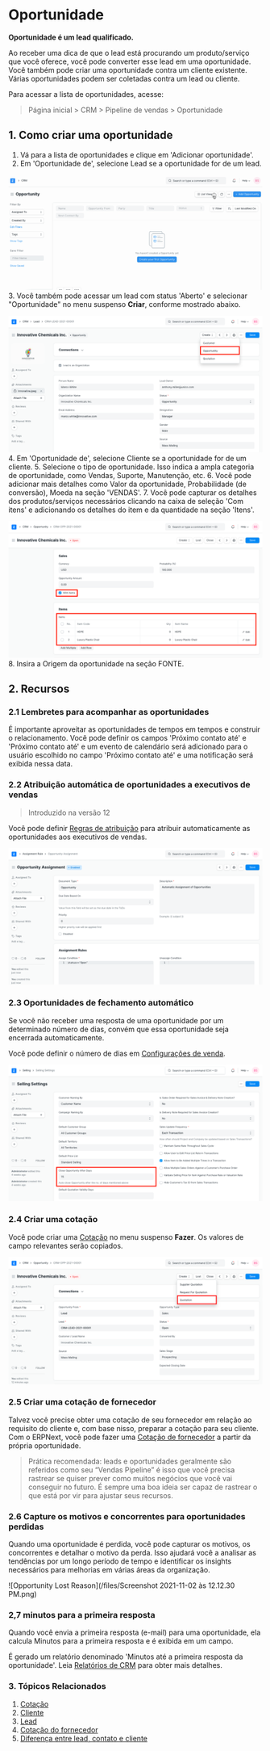 # Oportunidade


**Oportunidade é um lead qualificado.**


Ao receber uma dica de que o lead está procurando um produto/serviço que você oferece, você pode converter esse lead em uma oportunidade. Você também pode criar uma oportunidade contra um cliente existente. Várias oportunidades podem ser coletadas contra um lead ou cliente.


Para acessar a lista de oportunidades, acesse:



> 
> Página inicial > CRM > Pipeline de vendas > Oportunidade
> 
> 
> 


## 1. Como criar uma oportunidade


1. Vá para a lista de oportunidades e clique em 'Adicionar oportunidade'.
2. Em 'Oportunidade de', selecione Lead se a oportunidade for de um lead.


![Criando uma nova oportunidade](/files/creating-opportunity.gif)
3. Você também pode acessar um lead com status 'Aberto' e selecionar "Oportunidade" no menu suspenso **Criar**, conforme mostrado abaixo.


![Criar oportunidade a partir do lead](/files/lead-to-opportunity.png)
4. Em 'Oportunidade de', selecione Cliente se a oportunidade for de um cliente.
5. Selecione o tipo de oportunidade. Isso indica a ampla categoria de oportunidade, como Vendas, Suporte, Manutenção, etc.
6. Você pode adicionar mais detalhes como Valor da oportunidade, Probabilidade (de conversão), Moeda na seção 'VENDAS'.
7. Você pode capturar os detalhes dos produtos/serviços necessários clicando na caixa de seleção 'Com itens' e adicionando os detalhes do item e da quantidade na seção 'Itens'.


![Detalhes do item na oportunidade](/files/item-details-in-opportunity.png)
8. Insira a Origem da oportunidade na seção FONTE.


## 2. Recursos


### 2.1 Lembretes para acompanhar as oportunidades


É importante aproveitar as oportunidades de tempos em tempos e construir o relacionamento. Você pode definir os campos 'Próximo contato até' e 'Próximo contato até' e um evento de calendário será adicionado para o usuário escolhido no campo 'Próximo contato até' e uma notificação será exibida nessa data.


### 2.2 Atribuição automática de oportunidades a executivos de vendas



> 
> Introduzido na versão 12
> 
> 
> 


Você pode definir [Regras de atribuição](/docs/pt/automation/assignment-rule) para atribuir automaticamente as oportunidades aos executivos de vendas.


![Opportunity Assignment](/files/opportunity-assignment-rule.png)


### 2.3 Oportunidades de fechamento automático


Se você não receber uma resposta de uma oportunidade por um determinado número de dias, convém que essa oportunidade seja encerrada automaticamente.


Você pode definir o número de dias em [Configurações de venda](/docs/pt/selling/selling-settings).


![Auto Close Opportunities](/files/auto-close-opportunities.png)


### 2.4 Criar uma cotação


Você pode criar uma [Cotação](/docs/pt/selling/quotation) no menu suspenso **Fazer**. Os valores de campo relevantes serão copiados.


![Criar cotação a partir da oportunidade](/files/create-quotation-from-opportunity.png)


### 2.5 Criar uma cotação de fornecedor


Talvez você precise obter uma cotação de seu fornecedor em relação ao requisito do cliente e, com base nisso, preparar a cotação para seu cliente. Com o ERPNext, você pode fazer uma [Cotação de fornecedor](/docs/pt/buying/supplier-quotation) a partir da própria oportunidade.



> 
> Prática recomendada: leads e oportunidades geralmente são referidos como seu “Vendas
>  Pipeline” é isso que você precisa rastrear se quiser prever como
>  muitos negócios que você vai conseguir no futuro. É sempre uma boa ideia ser
>  capaz de rastrear o que está por vir para ajustar seus recursos.
> 
> 
> 


### 2.6 Capture os motivos e concorrentes para oportunidades perdidas


Quando uma oportunidade é perdida, você pode capturar os motivos, os concorrentes e detalhar o motivo da perda. Isso ajudará você a analisar as tendências por um longo período de tempo e identificar os insights necessários para melhorias em várias áreas da organização.


![Opportunity Lost Reason](/files/Screenshot 2021-11-02 às 12.12.30 PM.png)


### 2,7 minutos para a primeira resposta


Quando você envia a primeira resposta (e-mail) para uma oportunidade, ela calcula Minutos para a primeira resposta e é exibida em um campo.


É gerado um relatório denominado 'Minutos até a primeira resposta da oportunidade'. Leia [Relatórios de CRM](/docs/pt/CRM/crm_reports) para obter mais detalhes.


### 3. Tópicos Relacionados


1. [Cotação](/docs/pt/selling/quotation.html)
2. [Cliente](/docs/pt/CRM/customer)
3. [Lead](/docs/pt/CRM/lead)
4. [Cotação do fornecedor](/docs/pt/buying/supplier-quotation)
5. [Diferença entre lead, contato e cliente](/docs/pt/CRM/articles/difference_between_lead_contact_and_customer)
